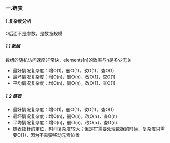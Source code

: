 ### 一.链表

#### 1.复杂度分析

O后面不是参数，是数据规模

##### 1.1 数组

数组的随机访问速度非常快，elements[n]的效率与n是多少无关

- 最好情况复杂度：增O(1)，删O(1)，改O(1)，查O(1)
- 最坏情况复杂度：增O(n)，删O(n)，改O(1)，查O(1)
- 平均情况复杂度：增O(n)，删O(n)，改O(1)，查O(1)

##### 1.2 链表

- 最好情况复杂度：增O(1)，删O(1)，改O(1)，查O(1)
- 最坏情况复杂度：增O(n)，删O(n)，改O(n)，查O(n)
- 平均情况复杂度：增O(n)，删O(n)，改O(n)，查O(n)
- 链表指针的定位，时间复杂度较大；但是在需要处理数据的时候，复杂度只需要O(1)，因为不需要移动元素位置